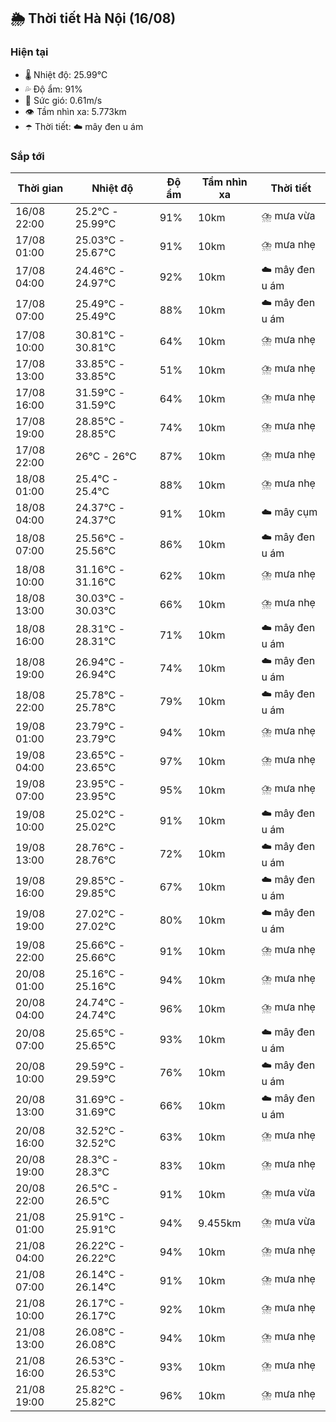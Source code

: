 ## 🌦️ Thời tiết Hà Nội (16/08)

### Hiện tại

- 🌡️ Nhiệt độ: 25.99℃
- 💦 Độ ẩm: 91%
- 💨 Sức gió: 0.61m/s
- 👁️ Tầm nhìn xa: 5.773km
- ☂️ Thời tiết: ☁️ mây đen u ám

### Sắp tới

| Thời gian | Nhiệt độ | Độ ẩm | Tầm nhìn xa | Thời tiết |
| --- | --- | --- | --- | --- |
| 16/08 22:00 | 25.2℃ - 25.99℃ | 91% | 10km | ⛈️ mưa vừa |
| 17/08 01:00 | 25.03℃ - 25.67℃ | 91% | 10km | ⛈️ mưa nhẹ |
| 17/08 04:00 | 24.46℃ - 24.97℃ | 92% | 10km | ☁️ mây đen u ám |
| 17/08 07:00 | 25.49℃ - 25.49℃ | 88% | 10km | ☁️ mây đen u ám |
| 17/08 10:00 | 30.81℃ - 30.81℃ | 64% | 10km | ⛈️ mưa nhẹ |
| 17/08 13:00 | 33.85℃ - 33.85℃ | 51% | 10km | ⛈️ mưa nhẹ |
| 17/08 16:00 | 31.59℃ - 31.59℃ | 64% | 10km | ⛈️ mưa nhẹ |
| 17/08 19:00 | 28.85℃ - 28.85℃ | 74% | 10km | ⛈️ mưa nhẹ |
| 17/08 22:00 | 26℃ - 26℃ | 87% | 10km | ⛈️ mưa nhẹ |
| 18/08 01:00 | 25.4℃ - 25.4℃ | 88% | 10km | ⛈️ mưa nhẹ |
| 18/08 04:00 | 24.37℃ - 24.37℃ | 91% | 10km | ☁️ mây cụm |
| 18/08 07:00 | 25.56℃ - 25.56℃ | 86% | 10km | ☁️ mây đen u ám |
| 18/08 10:00 | 31.16℃ - 31.16℃ | 62% | 10km | ⛈️ mưa nhẹ |
| 18/08 13:00 | 30.03℃ - 30.03℃ | 66% | 10km | ⛈️ mưa nhẹ |
| 18/08 16:00 | 28.31℃ - 28.31℃ | 71% | 10km | ☁️ mây đen u ám |
| 18/08 19:00 | 26.94℃ - 26.94℃ | 74% | 10km | ☁️ mây đen u ám |
| 18/08 22:00 | 25.78℃ - 25.78℃ | 79% | 10km | ☁️ mây đen u ám |
| 19/08 01:00 | 23.79℃ - 23.79℃ | 94% | 10km | ⛈️ mưa nhẹ |
| 19/08 04:00 | 23.65℃ - 23.65℃ | 97% | 10km | ⛈️ mưa nhẹ |
| 19/08 07:00 | 23.95℃ - 23.95℃ | 95% | 10km | ⛈️ mưa nhẹ |
| 19/08 10:00 | 25.02℃ - 25.02℃ | 91% | 10km | ☁️ mây đen u ám |
| 19/08 13:00 | 28.76℃ - 28.76℃ | 72% | 10km | ☁️ mây đen u ám |
| 19/08 16:00 | 29.85℃ - 29.85℃ | 67% | 10km | ☁️ mây đen u ám |
| 19/08 19:00 | 27.02℃ - 27.02℃ | 80% | 10km | ☁️ mây đen u ám |
| 19/08 22:00 | 25.66℃ - 25.66℃ | 91% | 10km | ⛈️ mưa nhẹ |
| 20/08 01:00 | 25.16℃ - 25.16℃ | 94% | 10km | ⛈️ mưa nhẹ |
| 20/08 04:00 | 24.74℃ - 24.74℃ | 96% | 10km | ⛈️ mưa nhẹ |
| 20/08 07:00 | 25.65℃ - 25.65℃ | 93% | 10km | ☁️ mây đen u ám |
| 20/08 10:00 | 29.59℃ - 29.59℃ | 76% | 10km | ☁️ mây đen u ám |
| 20/08 13:00 | 31.69℃ - 31.69℃ | 66% | 10km | ☁️ mây đen u ám |
| 20/08 16:00 | 32.52℃ - 32.52℃ | 63% | 10km | ⛈️ mưa nhẹ |
| 20/08 19:00 | 28.3℃ - 28.3℃ | 83% | 10km | ⛈️ mưa nhẹ |
| 20/08 22:00 | 26.5℃ - 26.5℃ | 91% | 10km | ⛈️ mưa vừa |
| 21/08 01:00 | 25.91℃ - 25.91℃ | 94% | 9.455km | ⛈️ mưa vừa |
| 21/08 04:00 | 26.22℃ - 26.22℃ | 94% | 10km | ⛈️ mưa nhẹ |
| 21/08 07:00 | 26.14℃ - 26.14℃ | 91% | 10km | ⛈️ mưa nhẹ |
| 21/08 10:00 | 26.17℃ - 26.17℃ | 92% | 10km | ⛈️ mưa nhẹ |
| 21/08 13:00 | 26.08℃ - 26.08℃ | 94% | 10km | ⛈️ mưa nhẹ |
| 21/08 16:00 | 26.53℃ - 26.53℃ | 93% | 10km | ⛈️ mưa nhẹ |
| 21/08 19:00 | 25.82℃ - 25.82℃ | 96% | 10km | ⛈️ mưa nhẹ |
